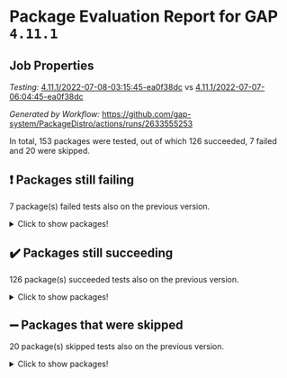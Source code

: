 # Package Evaluation Report for GAP `4.11.1`

## Job Properties

*Testing:* [4.11.1/2022-07-08-03:15:45-ea0f38dc](https://github.com/gap-system/PackageDistro/blob/data/reports/4.11.1/2022-07-08-03:15:45-ea0f38dc) vs [4.11.1/2022-07-07-06:04:45-ea0f38dc](https://github.com/gap-system/PackageDistro/blob/data/reports/4.11.1/2022-07-07-06:04:45-ea0f38dc)

*Generated by Workflow:* https://github.com/gap-system/PackageDistro/actions/runs/2633555253

In total, 153 packages were tested, out of which 126 succeeded, 7 failed and 20 were skipped.

## :exclamation: Packages still failing

7 package(s) failed tests also on the previous version.
<details><summary>Click to show packages!</summary>

- fining 1.4.1 [(failure)](https://github.com/gap-system/PackageDistro/runs/7244859618?check_suite_focus=true)
- francy 1.2.4 [(failure)](https://github.com/gap-system/PackageDistro/runs/7244859859?check_suite_focus=true)
- hap 1.44 [(failure)](https://github.com/gap-system/PackageDistro/runs/7244860292?check_suite_focus=true)
- normalizinterface 1.3.2 [(failure)](https://github.com/gap-system/PackageDistro/runs/7244861726?check_suite_focus=true)
- packagemanager 1.2 [(failure)](https://github.com/gap-system/PackageDistro/runs/7244861958?check_suite_focus=true)
- recog 1.3.2 [(failure)](https://github.com/gap-system/PackageDistro/runs/7244862615?check_suite_focus=true)
- semigroups 4.0.0 [(failure)](https://github.com/gap-system/PackageDistro/runs/7244862878?check_suite_focus=true)
</details>

## :heavy_check_mark: Packages still succeeding

126 package(s) succeeded tests also on the previous version.
<details><summary>Click to show packages!</summary>

- ace 5.4 [(success)](https://github.com/gap-system/PackageDistro/runs/7244857785?check_suite_focus=true)
- aclib 1.3.2 [(success)](https://github.com/gap-system/PackageDistro/runs/7244857822?check_suite_focus=true)
- agt 0.2 [(success)](https://github.com/gap-system/PackageDistro/runs/7244857869?check_suite_focus=true)
- alnuth 3.2.1 [(success)](https://github.com/gap-system/PackageDistro/runs/7244857913?check_suite_focus=true)
- anupq 3.2.6 [(success)](https://github.com/gap-system/PackageDistro/runs/7244857946?check_suite_focus=true)
- atlasrep 2.1.2 [(success)](https://github.com/gap-system/PackageDistro/runs/7244857989?check_suite_focus=true)
- autodoc 2022.03.10 [(success)](https://github.com/gap-system/PackageDistro/runs/7244858013?check_suite_focus=true)
- automata 1.15 [(success)](https://github.com/gap-system/PackageDistro/runs/7244858060?check_suite_focus=true)
- automgrp 1.3.2 [(success)](https://github.com/gap-system/PackageDistro/runs/7244858103?check_suite_focus=true)
- autpgrp 1.10.2 [(success)](https://github.com/gap-system/PackageDistro/runs/7244858167?check_suite_focus=true)
- cap 2022.06-05 [(success)](https://github.com/gap-system/PackageDistro/runs/7244858213?check_suite_focus=true)
- caratinterface 2.3.3 [(success)](https://github.com/gap-system/PackageDistro/runs/7244858271?check_suite_focus=true)
- cddinterface 2020.06.24 [(success)](https://github.com/gap-system/PackageDistro/runs/7244858313?check_suite_focus=true)
- circle 1.6.5 [(success)](https://github.com/gap-system/PackageDistro/runs/7244858357?check_suite_focus=true)
- classicpres 1.22 [(success)](https://github.com/gap-system/PackageDistro/runs/7244858406?check_suite_focus=true)
- cohomolo 1.6.10 [(success)](https://github.com/gap-system/PackageDistro/runs/7244858453?check_suite_focus=true)
- congruence 1.2.4 [(success)](https://github.com/gap-system/PackageDistro/runs/7244858499?check_suite_focus=true)
- corelg 1.56 [(success)](https://github.com/gap-system/PackageDistro/runs/7244858538?check_suite_focus=true)
- crime 1.6 [(success)](https://github.com/gap-system/PackageDistro/runs/7244858581?check_suite_focus=true)
- crisp 1.4.5 [(success)](https://github.com/gap-system/PackageDistro/runs/7244858708?check_suite_focus=true)
- crypting 0.10 [(success)](https://github.com/gap-system/PackageDistro/runs/7244858774?check_suite_focus=true)
- cryst 4.1.24 [(success)](https://github.com/gap-system/PackageDistro/runs/7244858822?check_suite_focus=true)
- crystcat 1.1.9 [(success)](https://github.com/gap-system/PackageDistro/runs/7244858902?check_suite_focus=true)
- ctbllib 1.3.4 [(success)](https://github.com/gap-system/PackageDistro/runs/7244858950?check_suite_focus=true)
- cubefree 1.19 [(success)](https://github.com/gap-system/PackageDistro/runs/7244858992?check_suite_focus=true)
- curlinterface 2.2.2 [(success)](https://github.com/gap-system/PackageDistro/runs/7244859041?check_suite_focus=true)
- cvec 2.7.5 [(success)](https://github.com/gap-system/PackageDistro/runs/7244859091?check_suite_focus=true)
- datastructures 0.2.7 [(success)](https://github.com/gap-system/PackageDistro/runs/7244859153?check_suite_focus=true)
- deepthought 1.0.5 [(success)](https://github.com/gap-system/PackageDistro/runs/7244859202?check_suite_focus=true)
- design 1.7 [(success)](https://github.com/gap-system/PackageDistro/runs/7244859247?check_suite_focus=true)
- difsets 2.3.1 [(success)](https://github.com/gap-system/PackageDistro/runs/7244859320?check_suite_focus=true)
- digraphs 1.5.3 [(success)](https://github.com/gap-system/PackageDistro/runs/7244859357?check_suite_focus=true)
- edim 1.3.5 [(success)](https://github.com/gap-system/PackageDistro/runs/7244859407?check_suite_focus=true)
- example 4.3.1 [(success)](https://github.com/gap-system/PackageDistro/runs/7244859448?check_suite_focus=true)
- factint 1.6.3 [(success)](https://github.com/gap-system/PackageDistro/runs/7244859488?check_suite_focus=true)
- ferret 1.0.8 [(success)](https://github.com/gap-system/PackageDistro/runs/7244859537?check_suite_focus=true)
- fga 1.4.0 [(success)](https://github.com/gap-system/PackageDistro/runs/7244859572?check_suite_focus=true)
- float 1.0.3 [(success)](https://github.com/gap-system/PackageDistro/runs/7244859657?check_suite_focus=true)
- format 1.4.3 [(success)](https://github.com/gap-system/PackageDistro/runs/7244859690?check_suite_focus=true)
- forms 1.2.7 [(success)](https://github.com/gap-system/PackageDistro/runs/7244859743?check_suite_focus=true)
- fplsa 1.2.5 [(success)](https://github.com/gap-system/PackageDistro/runs/7244859777?check_suite_focus=true)
- fr 2.4.8 [(success)](https://github.com/gap-system/PackageDistro/runs/7244859821?check_suite_focus=true)
- fwtree 1.3 [(success)](https://github.com/gap-system/PackageDistro/runs/7244859899?check_suite_focus=true)
- gbnp 1.0.5 [(success)](https://github.com/gap-system/PackageDistro/runs/7244859941?check_suite_focus=true)
- generalizedmorphismsforcap 2022.05-01 [(success)](https://github.com/gap-system/PackageDistro/runs/7244859975?check_suite_focus=true)
- genss 1.6.6 [(success)](https://github.com/gap-system/PackageDistro/runs/7244859996?check_suite_focus=true)
- gradedringforhomalg 2022.06-01 [(success)](https://github.com/gap-system/PackageDistro/runs/7244860026?check_suite_focus=true)
- grape 4.8.5 [(success)](https://github.com/gap-system/PackageDistro/runs/7244860075?check_suite_focus=true)
- groupoids 1.69 [(success)](https://github.com/gap-system/PackageDistro/runs/7244860101?check_suite_focus=true)
- grpconst 2.6.2 [(success)](https://github.com/gap-system/PackageDistro/runs/7244860147?check_suite_focus=true)
- guarana 0.96.3 [(success)](https://github.com/gap-system/PackageDistro/runs/7244860179?check_suite_focus=true)
- guava 3.16 [(success)](https://github.com/gap-system/PackageDistro/runs/7244860233?check_suite_focus=true)
- hapcryst 0.1.14 [(success)](https://github.com/gap-system/PackageDistro/runs/7244860331?check_suite_focus=true)
- hecke 1.5.3 [(success)](https://github.com/gap-system/PackageDistro/runs/7244860369?check_suite_focus=true)
- help 3.5 [(success)](https://github.com/gap-system/PackageDistro/runs/7244860414?check_suite_focus=true)
- idrel 2.44 [(success)](https://github.com/gap-system/PackageDistro/runs/7244860452?check_suite_focus=true)
- images 1.3.1 [(success)](https://github.com/gap-system/PackageDistro/runs/7244860487?check_suite_focus=true)
- intpic 0.3.0 [(success)](https://github.com/gap-system/PackageDistro/runs/7244860532?check_suite_focus=true)
- io 4.7.2 [(success)](https://github.com/gap-system/PackageDistro/runs/7244860569?check_suite_focus=true)
- irredsol 1.4.3 [(success)](https://github.com/gap-system/PackageDistro/runs/7244860601?check_suite_focus=true)
- json 2.1.0 [(success)](https://github.com/gap-system/PackageDistro/runs/7244860638?check_suite_focus=true)
- jupyterkernel 1.4.1 [(success)](https://github.com/gap-system/PackageDistro/runs/7244860679?check_suite_focus=true)
- jupyterviz 1.5.1 [(success)](https://github.com/gap-system/PackageDistro/runs/7244860716?check_suite_focus=true)
- kan 1.34 [(success)](https://github.com/gap-system/PackageDistro/runs/7244860751?check_suite_focus=true)
- kbmag 1.5.9 [(success)](https://github.com/gap-system/PackageDistro/runs/7244860790?check_suite_focus=true)
- laguna 3.9.5 [(success)](https://github.com/gap-system/PackageDistro/runs/7244860829?check_suite_focus=true)
- liealgdb 2.2.1 [(success)](https://github.com/gap-system/PackageDistro/runs/7244860862?check_suite_focus=true)
- liepring 2.6 [(success)](https://github.com/gap-system/PackageDistro/runs/7244860900?check_suite_focus=true)
- liering 2.4.2 [(success)](https://github.com/gap-system/PackageDistro/runs/7244860946?check_suite_focus=true)
- linearalgebraforcap 2022.06-03 [(success)](https://github.com/gap-system/PackageDistro/runs/7244860980?check_suite_focus=true)
- loops 3.4.1 [(success)](https://github.com/gap-system/PackageDistro/runs/7244861010?check_suite_focus=true)
- lpres 1.0.3 [(success)](https://github.com/gap-system/PackageDistro/runs/7244861052?check_suite_focus=true)
- majoranaalgebras 1.4 [(success)](https://github.com/gap-system/PackageDistro/runs/7244861121?check_suite_focus=true)
- mapclass 1.4.5 [(success)](https://github.com/gap-system/PackageDistro/runs/7244861193?check_suite_focus=true)
- matgrp 0.64 [(success)](https://github.com/gap-system/PackageDistro/runs/7244861264?check_suite_focus=true)
- modisom 2.5.2 [(success)](https://github.com/gap-system/PackageDistro/runs/7244861352?check_suite_focus=true)
- modulepresentationsforcap 2022.05-03 [(success)](https://github.com/gap-system/PackageDistro/runs/7244861414?check_suite_focus=true)
- monoidalcategories 2022.06-07 [(success)](https://github.com/gap-system/PackageDistro/runs/7244861476?check_suite_focus=true)
- nconvex 2020.11-04 [(success)](https://github.com/gap-system/PackageDistro/runs/7244861546?check_suite_focus=true)
- nilmat 1.4.1 [(success)](https://github.com/gap-system/PackageDistro/runs/7244861617?check_suite_focus=true)
- nock 1.5 [(success)](https://github.com/gap-system/PackageDistro/runs/7244861679?check_suite_focus=true)
- nq 2.5.8 [(success)](https://github.com/gap-system/PackageDistro/runs/7244861769?check_suite_focus=true)
- numericalsgps 1.3.0 [(success)](https://github.com/gap-system/PackageDistro/runs/7244861806?check_suite_focus=true)
- openmath 11.5.1 [(success)](https://github.com/gap-system/PackageDistro/runs/7244861851?check_suite_focus=true)
- orb 4.8.4 [(success)](https://github.com/gap-system/PackageDistro/runs/7244861892?check_suite_focus=true)
- patternclass 2.4.2 [(success)](https://github.com/gap-system/PackageDistro/runs/7244862007?check_suite_focus=true)
- permut 2.0.4 [(success)](https://github.com/gap-system/PackageDistro/runs/7244862066?check_suite_focus=true)
- polenta 1.3.10 [(success)](https://github.com/gap-system/PackageDistro/runs/7244862113?check_suite_focus=true)
- polymaking 0.8.6 [(success)](https://github.com/gap-system/PackageDistro/runs/7244862169?check_suite_focus=true)
- primgrp 3.4.2 [(success)](https://github.com/gap-system/PackageDistro/runs/7244862237?check_suite_focus=true)
- profiling 2.5.0 [(success)](https://github.com/gap-system/PackageDistro/runs/7244862290?check_suite_focus=true)
- qpa 1.33 [(success)](https://github.com/gap-system/PackageDistro/runs/7244862338?check_suite_focus=true)
- quagroup 1.8.3 [(success)](https://github.com/gap-system/PackageDistro/runs/7244862406?check_suite_focus=true)
- radiroot 2.9 [(success)](https://github.com/gap-system/PackageDistro/runs/7244862481?check_suite_focus=true)
- rcwa 4.6.4 [(success)](https://github.com/gap-system/PackageDistro/runs/7244862531?check_suite_focus=true)
- rds 1.8 [(success)](https://github.com/gap-system/PackageDistro/runs/7244862566?check_suite_focus=true)
- repndecomp 1.2.1 [(success)](https://github.com/gap-system/PackageDistro/runs/7244862671?check_suite_focus=true)
- repsn 3.1.0 [(success)](https://github.com/gap-system/PackageDistro/runs/7244862714?check_suite_focus=true)
- resclasses 4.7.2 [(success)](https://github.com/gap-system/PackageDistro/runs/7244862765?check_suite_focus=true)
- scscp 2.3.1 [(success)](https://github.com/gap-system/PackageDistro/runs/7244862820?check_suite_focus=true)
- sglppow 2.2 [(success)](https://github.com/gap-system/PackageDistro/runs/7244862909?check_suite_focus=true)
- sgpviz 0.999.5 [(success)](https://github.com/gap-system/PackageDistro/runs/7244862950?check_suite_focus=true)
- simpcomp 2.1.14 [(success)](https://github.com/gap-system/PackageDistro/runs/7244862994?check_suite_focus=true)
- singular 2020.12.18 [(success)](https://github.com/gap-system/PackageDistro/runs/7244863033?check_suite_focus=true)
- sla 1.5.3 [(success)](https://github.com/gap-system/PackageDistro/runs/7244863080?check_suite_focus=true)
- smallgrp 1.5 [(success)](https://github.com/gap-system/PackageDistro/runs/7244863128?check_suite_focus=true)
- smallsemi 0.6.13 [(success)](https://github.com/gap-system/PackageDistro/runs/7244863156?check_suite_focus=true)
- sonata 2.9.4 [(success)](https://github.com/gap-system/PackageDistro/runs/7244863189?check_suite_focus=true)
- sophus 1.25 [(success)](https://github.com/gap-system/PackageDistro/runs/7244863233?check_suite_focus=true)
- spinsym 1.5.2 [(success)](https://github.com/gap-system/PackageDistro/runs/7244863288?check_suite_focus=true)
- symbcompcc 1.3.2 [(success)](https://github.com/gap-system/PackageDistro/runs/7244863328?check_suite_focus=true)
- thelma 1.3 [(success)](https://github.com/gap-system/PackageDistro/runs/7244863355?check_suite_focus=true)
- tomlib 1.2.9 [(success)](https://github.com/gap-system/PackageDistro/runs/7244863395?check_suite_focus=true)
- toric 1.9.5 [(success)](https://github.com/gap-system/PackageDistro/runs/7244863436?check_suite_focus=true)
- transgrp 3.6.2 [(success)](https://github.com/gap-system/PackageDistro/runs/7244863501?check_suite_focus=true)
- ugaly 4.0.2 [(success)](https://github.com/gap-system/PackageDistro/runs/7244863588?check_suite_focus=true)
- unipot 1.5 [(success)](https://github.com/gap-system/PackageDistro/runs/7244863620?check_suite_focus=true)
- unitlib 4.1.0 [(success)](https://github.com/gap-system/PackageDistro/runs/7244863675?check_suite_focus=true)
- utils 0.73 [(success)](https://github.com/gap-system/PackageDistro/runs/7244863741?check_suite_focus=true)
- uuid 0.7 [(success)](https://github.com/gap-system/PackageDistro/runs/7244863795?check_suite_focus=true)
- walrus 0.9991 [(success)](https://github.com/gap-system/PackageDistro/runs/7244863840?check_suite_focus=true)
- wedderga 4.10.2 [(success)](https://github.com/gap-system/PackageDistro/runs/7244863882?check_suite_focus=true)
- xmod 2.88 [(success)](https://github.com/gap-system/PackageDistro/runs/7244863927?check_suite_focus=true)
- xmodalg 1.22 [(success)](https://github.com/gap-system/PackageDistro/runs/7244863981?check_suite_focus=true)
- yangbaxter 0.10.0 [(success)](https://github.com/gap-system/PackageDistro/runs/7244864019?check_suite_focus=true)
- zeromqinterface 0.13 [(success)](https://github.com/gap-system/PackageDistro/runs/7244864059?check_suite_focus=true)
</details>

## :heavy_minus_sign: Packages that were skipped

20 package(s) skipped tests also on the previous version.
<details><summary>Click to show packages!</summary>

- 4ti2interface 2022.03-01 [(skipped)](https://github.com/gap-system/PackageDistro/runs/7244790074?check_suite_focus=true)
- browse 1.8.14 [(skipped)](https://github.com/gap-system/PackageDistro/runs/7244790074?check_suite_focus=true)
- examplesforhomalg 2022.03-01 [(skipped)](https://github.com/gap-system/PackageDistro/runs/7244790074?check_suite_focus=true)
- gapdoc 1.6.5 [(skipped)](https://github.com/gap-system/PackageDistro/runs/7244790074?check_suite_focus=true)
- gauss 2022.03-01 [(skipped)](https://github.com/gap-system/PackageDistro/runs/7244790074?check_suite_focus=true)
- gaussforhomalg 2022.03-01 [(skipped)](https://github.com/gap-system/PackageDistro/runs/7244790074?check_suite_focus=true)
- gradedmodules 2022.03-01 [(skipped)](https://github.com/gap-system/PackageDistro/runs/7244790074?check_suite_focus=true)
- homalg 2022.03-01 [(skipped)](https://github.com/gap-system/PackageDistro/runs/7244790074?check_suite_focus=true)
- homalgtocas 2022.03-01 [(skipped)](https://github.com/gap-system/PackageDistro/runs/7244790074?check_suite_focus=true)
- io_forhomalg 2022.03-01 [(skipped)](https://github.com/gap-system/PackageDistro/runs/7244790074?check_suite_focus=true)
- itc 1.5.1 [(skipped)](https://github.com/gap-system/PackageDistro/runs/7244790074?check_suite_focus=true)
- localizeringforhomalg 2022.03-01 [(skipped)](https://github.com/gap-system/PackageDistro/runs/7244790074?check_suite_focus=true)
- matricesforhomalg 2022.06-01 [(skipped)](https://github.com/gap-system/PackageDistro/runs/7244790074?check_suite_focus=true)
- modules 2022.03-01 [(skipped)](https://github.com/gap-system/PackageDistro/runs/7244790074?check_suite_focus=true)
- polycyclic 2.16 [(skipped)](https://github.com/gap-system/PackageDistro/runs/7244790074?check_suite_focus=true)
- ringsforhomalg 2022.04-01 [(skipped)](https://github.com/gap-system/PackageDistro/runs/7244790074?check_suite_focus=true)
- sco 2022.03-01 [(skipped)](https://github.com/gap-system/PackageDistro/runs/7244790074?check_suite_focus=true)
- toolsforhomalg 2022.05-01 [(skipped)](https://github.com/gap-system/PackageDistro/runs/7244790074?check_suite_focus=true)
- toricvarieties 2022.03.23 [(skipped)](https://github.com/gap-system/PackageDistro/runs/7244790074?check_suite_focus=true)
- xgap 4.31 [(skipped)](https://github.com/gap-system/PackageDistro/runs/7244790074?check_suite_focus=true)
</details>

